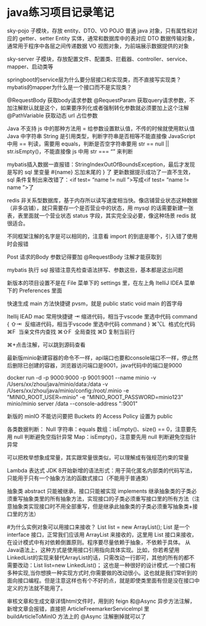 # java练习项目记录笔记

sky-pojo 子模块，存放 entity、DTO、VO
POJO 普通 java 对象，只有属性和对应的 getter、setter
Entity 实体，通常和数据库中的表对应
DTO 数据传输对象，通常用于程序中各层之间传递数据
VO 视图对象，为前端展示数据提供的对象

sky-server 子模块，存放配置文件、配置类、拦截器、controller、service、mapper、启动类等

springboot的service层为什么要分层接口和实现类，而不直接写实现类？
mybatis的mapper为什么是一个接口而不是实现类？

@RequestBody 获取body请求参数
@RequestParam 获取query请求参数，不加注解默认就是这个，如果要序列化或者强制转化参数就必须要加上这个注解
@PathVariable 获取动态 url 占位参数

Java 不支持 js 中的那种方法用 = 给参数设置默认值，不传的时候就使用默认值
Java 中字符串 String 是引用类型，判断字符串是否相等不能直接像 JavaScript 中用 == 判读，需要用 equals，判断是否空字符串要用 str == null || str.isEmpty()，不能直接像 js 中用 str === “” 来判断

mybatis插入数据一直报错：StringIndexOutOfBoundsException，最后才发现是写的 sql 里变量 #{name} 忘加末尾的 } 了
更新数据提示成功了一直不生效，sql 条件复制出来改错了：<if test=
“name != null ”></if>写成<if test=
“name != name ”></if>了

redis 非关系型数据库，基于内存所以读写速度相当快。像店铺营业状态这种数据（非多店铺），就只需要存一个是否营业中的状态，用 mysql 的话需要新建一张表，表里面就一个营业状态 status 字段，其实完全没必要，像这种场景 redis 就很适合。

不同框架注解的名字是可以相同的，注意看 import 的到底是哪个，引入错了使用时会报错

Post 请求的Body 参数记得要加 @RequestBody 注解才能获取到

mybatis 执行 sql 报错注意先检查语法拼写、参数这些，基本都是这出问题

新版本的项目设置不是在 File 菜单下的 settings 里，在左上角 ItelliJ IDEA 菜单下的 Preferences 里面

快速生成 main 方法快捷键 pvsm，就是 public static void main 的首字母


Itellij IEAD mac 常用快捷键
⇥           缩进代码，相当于vscode 里选中代码 command {
⇧⇥       反缩进代码，相当于vscode 里选中代码 command }
⌘⌥L     格式化代码
⌘F        当亲文件内查找
⌘⇧F     全局查找
⌘D        复制当前行

⌘+点击注解，可以跳到源码查看


最新版minio新建容器的命令不一样，api端口也要和console端口不一样，停止然后删除已创建的容器，浏览器访问端口是9001，java代码中的端口是9000

docker run -d -p 9000:9000 -p 9001:9001 --name minio -v /Users/xx/zhou/java/minio/data:/data -v /Users/xx/zhou/java/minio/config:/root/.minio -e "MINIO_ROOT_USER=minio" -e "MINIO_ROOT_PASSWORD=minio123" minio/minio server /data --console-address ":9001"


新版的 minIO 不能访问要把 Buckets 的 Access Policy 设置为 public

各类数据判断：
Null
字符串：equals
数组：isEmpty()、size() == 0，注意要先用 null 判断避免空指针异常
Map：isEmpty()，注意要先用 null 判断避免空指针异常

可以把枚举想象成常量，其实跟常量很类似，可以理解成有强规范约束的常量

Lambda 表达式 JDK 8开始新增的语法形式：用于简化匿名内部类的代码写法，只能用于只有一个抽象方法的函数式接口（不能用于普通类）

抽象类 abstract 只能被继承，接口只能被实现 implements
继承抽象类的子类必须重写抽象类里的所有抽象方法，实现接口的子类必须重写接口里的所有方法（注意抽象类实现接口时不用全部重写，但是继承此抽象类的子类必须重写抽象类+接口里的方法）

#为什么实例对象可以用接口来接收？
List<String> list = new ArrayList<String>();
List 是一个 interface 接口，正常我们应该用 ArrayList 来接收的，这里用 List 接口来接收，在设计模式中有对依赖倒置原则。程序要尽量依赖于抽象，不依赖于具体。 从Java语法上，这种方式是使用接口引用指向具体实现。比如，你若希望用LinkedList的实现来替代ArrayList的话，只需改动一行即可，其他的所有的都不需要改动：List list=new LinkedList()；
这也是一种很好的设计模式.一个接口有多种实现,当你想换一种实现方式时,你需要做的改动很小。这也就是我们常听到的面向接口编程。但是注意这样也有个不好的点，就是即使类里面有但是没在接口中定义的方法就不能用了。


审核文章和生成文章详情html文件时，用到的 feign 和@Async 异步方法注解，新增文章会报错，直接把 ArticleFreemarkerServiceImpl 里 buildArticleToMinIO 方法上的 @Async 注解删掉就可以了